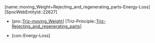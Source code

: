﻿---
type: TrizContradiction
aliases:
- moving_Weight+Rejecting_and_regenerating_parts-Energy-Loss
license: CC BY-SA 4.0
copyright: https://github.com/SpocWeb
IsDeleted: false
IsReadOnly: false
Confidential: public
tags: 
- Triz/Contradiction
---
[name::moving_Weight+Rejecting_and_regenerating_parts-Energy-Loss]
[SpocWebEntityId::22627]
+ [pro::[Triz-moving_Weight](tech/Triz/Parameter/Triz-moving_Weight.md)]
[Triz-Principle::[Triz-Rejecting_and_regenerating_parts](tech/Triz/Principle/Triz-Rejecting_and_regenerating_parts.md)]
- [con::Energy-Loss]

